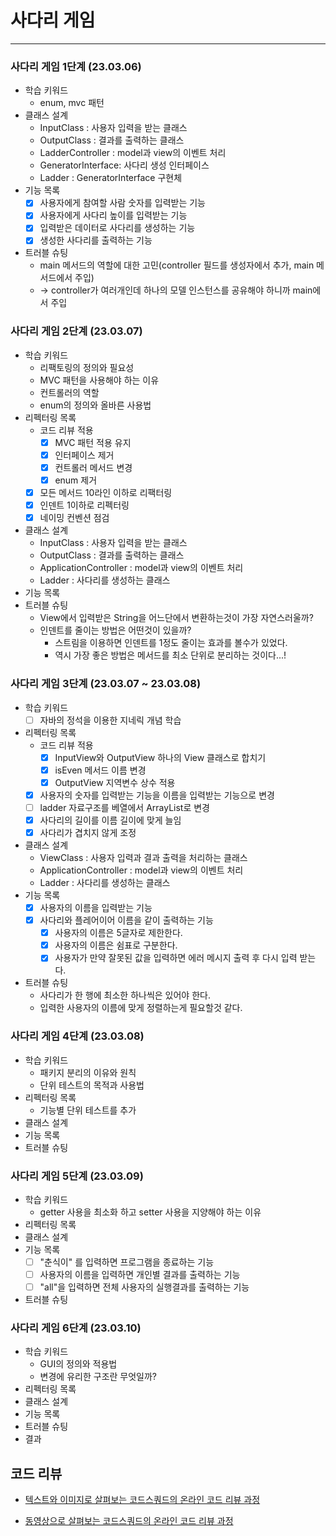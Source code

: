 # 사다리 게임
---------------

### 사다리 게임 1단계 (23.03.06)
* 학습 키워드
  * enum, mvc 패턴
* 클래스 설계
  * InputClass : 사용자 입력을 받는 클래스
  * OutputClass : 결과를 출력하는 클래스
  * LadderController : model과 view의 이벤트 처리
  * GeneratorInterface: 사다리 생성 인터페이스
  * Ladder : GeneratorInterface 구현체
* 기능 목록
  * [x] 사용자에게 참여할 사람 숫자를 입력받는 기능
  * [x] 사용자에게 사다리 높이를 입력받는 기능
  * [x] 입력받은 데이터로 사다리를 생성하는 기능
  * [x] 생성한 사다리를 출력하는 기능
* 트러블 슈팅
  * main 메서드의 역할에 대한 고민(controller 필드를 생성자에서 추가, main 메서드에서 주입)
  * -> controller가 여러개인데 하나의 모델 인스턴스를 공유해야 하니까 main에서 주입
  
### 사다리 게임 2단계 (23.03.07)
* 학습 키워드
  * 리팩토링의 정의와 필요성
  * MVC 패턴을 사용해야 하는 이유
  * 컨트롤러의 역할
  * enum의 정의와 올바른 사용법
* 리펙터링 목록
  * 코드 리뷰 적용
    * [x] MVC 패턴 적용 유지
    * [x] 인터페이스 제거
    * [x] 컨트롤러 메서드 변경
    * [x] enum 제거
  * [x] 모든 메서드 10라인 이하로 리팩터링
  * [x] 인덴트 1이하로 리펙터링
  * [x] 네이밍 컨벤션 점검
* 클래스 설계
  * InputClass : 사용자 입력을 받는 클래스
  * OutputClass : 결과를 출력하는 클래스
  * ApplicationController : model과 view의 이벤트 처리
  * Ladder : 사다리를 생성하는 클래스
* 기능 목록
* 트러블 슈팅
  * View에서 입력받은 String을 어느단에서 변환하는것이 가장 자연스러울까?
  * 인덴트를 줄이는 방법은 어떤것이 있을까?
    * 스트림을 이용하면 인덴트를 1정도 줄이는 효과를 볼수가 있었다.
    * 역시 가장 좋은 방법은 메서드를 최소 단위로 분리하는 것이다...!

### 사다리 게임 3단계 (23.03.07 ~ 23.03.08)
* 학습 키워드
  * [ ] 자바의 정석을 이용한 지네릭 개념 학습
* 리펙터링 목록
  * 코드 리뷰 적용
    * [x] InputView와 OutputView 하나의 View 클래스로 합치기
    * [x] isEven 메서드 이름 변경
    * [x] OutputView 지역변수 상수 적용
  * [x] 사용자의 숫자를 입력받는 기능을 이름을 입력받는 기능으로 변경
  * [ ] ladder 자료구조를 베열에서 ArrayList로 변경
  * [x] 사다리의 길이를 이름 길이에 맞게 늘임
  * [x] 사다리가 겹치지 않게 조정
* 클래스 설계
  * ViewClass : 사용자 입력과 결과 출력을 처리하는 클래스
  * ApplicationController : model과 view의 이벤트 처리
  * Ladder : 사다리를 생성하는 클래스
* 기능 목록
  * [x] 사용자의 이름을 입력받는 기능
  * [x] 사다리와 플레어이어 이름을 같이 출력하는 기능
    * [x] 사용자의 이름은 5글자로 제한한다.
    * [x] 사용자의 이름은 쉼표로 구분한다.
    * [x] 사용자가 만약 잘못된 값을 입력하면 에러 메시지 출력 후 다시 입력 받는다.
* 트러블 슈팅
  * 사다리가 한 행에 최소한 하나씩은 있어야 한다.
  * 입력한 사용자의 이름에 맞게 정렬하는게 필요할것 같다.

### 사다리 게임 4단계 (23.03.08)
* 학습 키워드
  * 패키지 분리의 이유와 원칙
  * 단위 테스트의 목적과 사용법
* 리펙터링 목록
  * 기능별 단위 테스트를 추가
* 클래스 설계
* 기능 목록
* 트러블 슈팅

### 사다리 게임 5단계 (23.03.09)
* 학습 키워드
  * getter 사용을 최소화 하고 setter 사용을 지양해야 하는 이유
* 리펙터링 목록
* 클래스 설계
* 기능 목록
  * [ ] "춘식이" 를 입력하면 프로그램을 종료하는 기능
  * [ ] 사용자의 이름을 입력하면 개인별 결과를 출력하는 기능
  * [ ] "all"을 입력하면 전체 사용자의 실행결과를 출력하는 기능
* 트러블 슈팅

### 사다리 게임 6단계 (23.03.10)
* 학습 키워드
  * GUI의 정의와 적용법
  * 변경에 유리한 구조란 무엇일까?
* 리펙터링 목록
* 클래스 설계
* 기능 목록
* 트러블 슈팅
* 결과

## 코드 리뷰

* [텍스트와 이미지로 살펴보는 코드스쿼드의 온라인 코드 리뷰 과정](https://github.com/code-squad/codesquad-docs/blob/master/codereview/README.md)

* [동영상으로 살펴보는 코드스쿼드의 온라인 코드 리뷰 과정](https://youtube.com/watch?v=lFinZfu3QO0&si=EnSIkaIECMiOmarE)
